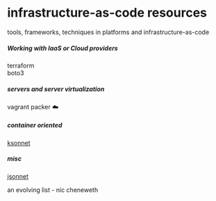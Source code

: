 # infrastructure-as-code resources
tools, frameworks, techniques in platforms and infrastructure-as-code


##### Working with IaaS or Cloud providers

terraform<br />
boto3


##### servers and server virtualization

vagrant
packer :cloud:


##### container oriented

[ksonnet](http://ksonnet.heptio.com)



##### misc

[jsonnet](http://jsonnet.org)

an evolving list - nic cheneweth